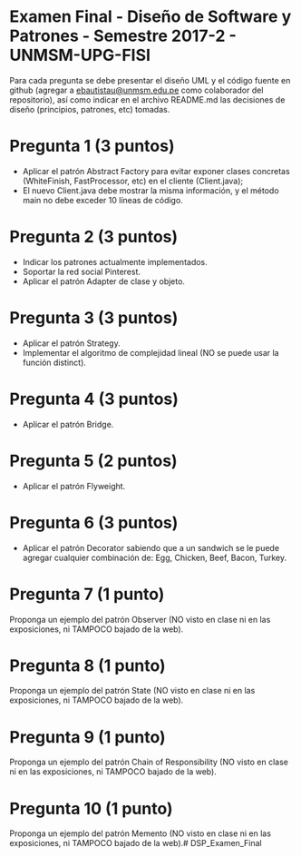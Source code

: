 # Examen Final - Diseño de Software y Patrones - Semestre 2017-2 - UNMSM-UPG-FISI
Para cada pregunta se debe presentar el diseño UML y el código fuente en github (agregar a ebautistau@unmsm.edu.pe como colaborador del repositorio), así como indicar en el archivo README.md las decisiones de diseño (principios, patrones, etc) tomadas.

# Pregunta 1 (3 puntos)
- Aplicar el patrón Abstract Factory para evitar exponer clases concretas (WhiteFinish, FastProcessor, etc) en el cliente (Client.java);
- El nuevo Client.java debe mostrar la misma información, y el método main no debe exceder 10 líneas de código.

# Pregunta 2 (3 puntos)
- Indicar los patrones actualmente implementados.
- Soportar la red social Pinterest.
- Aplicar el patrón Adapter de clase y objeto.

# Pregunta 3 (3 puntos)
- Aplicar el patrón Strategy.
- Implementar el algoritmo de complejidad lineal (NO se puede usar la función distinct).

# Pregunta 4 (3 puntos)
- Aplicar el patrón Bridge.

# Pregunta 5 (2 puntos)
- Aplicar el patrón Flyweight.

# Pregunta 6 (3 puntos)
- Aplicar el patrón Decorator sabiendo que a un sandwich se le puede agregar cualquier combinación de: Egg, Chicken, Beef, Bacon, Turkey.

# Pregunta 7 (1 punto)
Proponga un ejemplo del patrón Observer (NO visto en clase ni en las exposiciones, ni TAMPOCO bajado de la web).

# Pregunta 8 (1 punto)
Proponga un ejemplo del patrón State (NO visto en clase ni en las exposiciones, ni TAMPOCO bajado de la web).

# Pregunta 9 (1 punto)
Proponga un ejemplo del patrón Chain of Responsibility (NO visto en clase ni en las exposiciones, ni TAMPOCO bajado de la web).

# Pregunta 10 (1 punto)
Proponga un ejemplo del patrón Memento (NO visto en clase ni en las exposiciones, ni TAMPOCO bajado de la web).# DSP_Examen_Final
